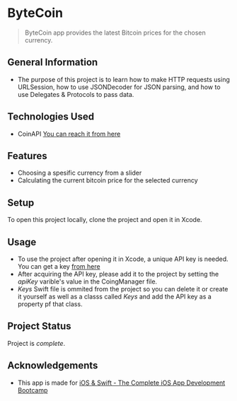 # ByteCoin
> ByteCoin app provides the latest Bitcoin prices for the chosen currency. 


## General Information
- The purpose of this project is to learn how to make HTTP requests using URLSession, how to use JSONDecoder for JSON parsing, and how to use Delegates & Protocols to pass data. 


## Technologies Used
- CoinAPI [You can reach it from here](https://www.coinapi.io/)


## Features
- Choosing a spesific currency from a slider
- Calculating the current bitcoin price for the selected currency


## Setup
To open this project locally, clone the project and open it in Xcode.


## Usage
- To use the project after opening it in Xcode, a unique API key is needed. You can get a key [from here](https://www.coinapi.io/)
- After acquiring the API key, please add it to the project by setting the _apiKey_ varible's value in the CoingManager file.
- _Keys_ Swift file is ommited from the project so you can delete it or create it yourself as well as a classs called _Keys_ and add the API key as a property pf that class.


## Project Status
Project is _complete_.


## Acknowledgements
- This app is made for [iOS & Swift - The Complete iOS App Development Bootcamp](https://www.udemy.com/course/ios-13-app-development-bootcamp/)
